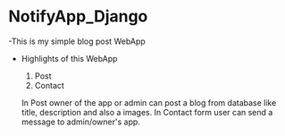 # NotifyApp_Django
-This is my simple blog post WebApp 
- Highlights of this WebApp
   1. Post
   2. Contact
   
    In Post owner of the app or admin can post a blog from database like title, description and also a images.
    In Contact form user can send a message to admin/owner's app.
